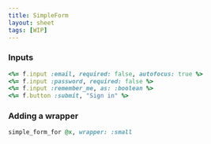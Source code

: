 ```yaml
---
title: SimpleForm
layout: sheet
tags: [WIP]
---
```


### Inputs

```ruby
<%= f.input :email, required: false, autofocus: true %>
<%= f.input :password, required: false %>
<%= f.input :remember_me, as: :boolean %>
<%= f.button :submit, "Sign in" %>
```

### Adding a wrapper

```ruby
simple_form_for @x, wrapper: :small
```
